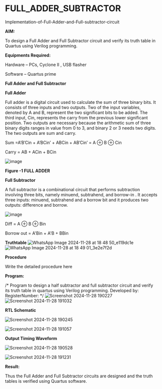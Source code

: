 # FULL_ADDER_SUBTRACTOR

Implementation-of-Full-Adder-and-Full-subtractor-circuit

**AIM:**

To design a Full Adder and Full Subtractor circuit and verify its truth table in Quartus using Verilog programming.

**Equipments Required:**

Hardware – PCs, Cyclone II , USB flasher

Software – Quartus prime

**Full Adder and Full Subtractor**

**Full Adder**

Full adder is a digital circuit used to calculate the sum of three binary bits. It consists of three inputs and two outputs. Two of the input variables, denoted by A and B, represent the two significant bits to be added. The third input, Cin, represents the carry from the previous lower significant position. Two outputs are necessary because the arithmetic sum of three binary digits ranges in value from 0 to 3, and binary 2 or 3 needs two digits. The two outputs are sum and carry.

Sum =A’B’Cin + A’BCin’ + ABCin + AB’Cin’ = A ⊕ B ⊕ Cin 

Carry = AB + ACin + BCin

![image](https://github.com/naavaneetha/FULL_ADDER_SUBTRACTOR/assets/154305477/0f30ba51-5ffb-4198-845f-18e054f675e7)

**Figure -1 FULL ADDER**

**Full Subtractor**

A full subtractor is a combinational circuit that performs subtraction involving three bits, namely minuend, subtrahend, and borrow-in . It accepts three inputs: minuend, subtrahend and a borrow bit and it produces two outputs: difference and borrow.

![image](https://github.com/naavaneetha/FULL_ADDER_SUBTRACTOR/assets/154305477/02b24f51-ab51-4304-9ad6-7b81ffc1ead5)

Diff = A ⊕ B ⊕ Bin 

Borrow out = A'Bin + A'B + BBin

**Truthtable**
![WhatsApp Image 2024-11-28 at 18 48 50_e119dc1e](https://github.com/user-attachments/assets/1ab603a4-175a-48fa-9b30-08ef68d43e33)
![WhatsApp Image 2024-11-28 at 18 49 01_3e2e7f2d](https://github.com/user-attachments/assets/50b26818-22de-4413-adcd-df8ca17a7a8c)

**Procedure**

Write the detailed procedure here

**Program:**

/* Program to design a half subtractor and full subtractor circuit and verify its truth table in quartus using Verilog programming. Developed by: RegisterNumber:
*/
![Screenshot 2024-11-28 190227](https://github.com/user-attachments/assets/55a54b87-3728-47a4-942b-f96ff359819a)
![Screenshot 2024-11-28 191032](https://github.com/user-attachments/assets/90d39dc1-8b6a-404a-9a06-dc9b91329e83)

**RTL Schematic**

![Screenshot 2024-11-28 190245](https://github.com/user-attachments/assets/dd6820af-8480-4f03-b912-66d708461951)

![Screenshot 2024-11-28 191057](https://github.com/user-attachments/assets/1398bfc7-6176-4f0d-ae1d-1a16117bb9ca)

**Output Timing Waveform**

![Screenshot 2024-11-28 190528](https://github.com/user-attachments/assets/f713d2e3-2c2e-45fa-a8f2-40b450414745)

![Screenshot 2024-11-28 191231](https://github.com/user-attachments/assets/5bd537b1-9e18-4570-b4a2-c098e475c317)

**Result:**

Thus the Full Adder and Full Subtractor circuits are designed and the truth tables is verified using Quartus software.



